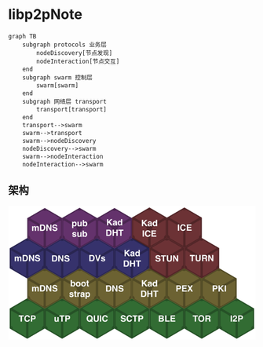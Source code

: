 # libp2pNote

```mermaid
graph TB
    subgraph protocols 业务层
        nodeDiscovery[节点发现]
        nodeInteraction[节点交互]
    end
    subgraph swarm 控制层
        swarm[swarm]
    end
    subgraph 网络层 transport
        transport[transport]
    end
    transport-->swarm
    swarm-->transport
    swarm-->nodeDiscovery
    nodeDiscovery-->swarm
    swarm-->nodeInteraction
    nodeInteraction-->swarm
```

## 架构
![Architecture Diagram](./img/architecture.png)